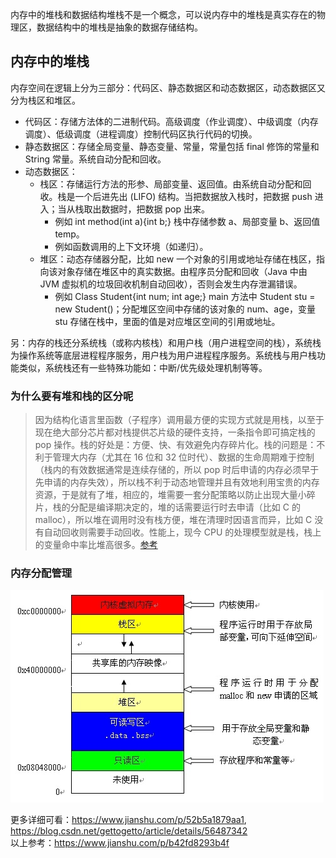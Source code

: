 内存中的堆栈和数据结构堆栈不是一个概念，可以说内存中的堆栈是真实存在的物理区，数据结构中的堆栈是抽象的数据存储结构。  
  
## 内存中的堆栈
内存空间在逻辑上分为三部分：代码区、静态数据区和动态数据区，动态数据区又分为栈区和堆区。  
  
* 代码区：存储方法体的二进制代码。高级调度（作业调度）、中级调度（内存调度）、低级调度（进程调度）控制代码区执行代码的切换。
* 静态数据区：存储全局变量、静态变量、常量，常量包括 final 修饰的常量和 String 常量。系统自动分配和回收。
* 动态数据区：
  * 栈区：存储运行方法的形参、局部变量、返回值。由系统自动分配和回收。栈是一个后进先出 (LIFO) 结构。当把数据放入栈时，把数据 push 进入；当从栈取出数据时，把数据 pop 出来。
      * 例如 int method(int a){int b;} 栈中存储参数 a、局部变量 b、返回值 temp。
      * 例如函数调用的上下文环境（如递归）。
  * 堆区：动态存储器分配，比如 new 一个对象的引用或地址存储在栈区，指向该对象存储在堆区中的真实数据。由程序员分配和回收（Java 中由 JVM 虚拟机的垃圾回收机制自动回收），否则会发生内存泄漏错误。
      * 例如 Class Student{int num; int age;} main 方法中 Student stu = new Student()；分配堆区空间中存储的该对象的 num、age，变量 stu 存储在栈中，里面的值是对应堆区空间的引用或地址。  
  
另：内存的栈还分系统栈（或称内核栈）和用户栈（用户进程空间的栈），系统栈为操作系统等底层进程程序服务，用户栈为用户进程程序服务。系统栈与用户栈功能类似，系统栈还有一些特殊功能如：中断/优先级处理机制等等。  
  
### 为什么要有堆和栈的区分呢
> 因为结构化语言里函数（子程序）调用最方便的实现方式就是用栈，以至于现在绝大部分芯片都对栈提供芯片级的硬件支持，一条指令即可搞定栈的 pop 操作。栈的好处是：方便、快、有效避免内存碎片化。栈的问题是：不利于管理大内存（尤其在 16 位和 32 位时代）、数据的生命周期难于控制（栈内的有效数据通常是连续存储的，所以 pop 时后申请的内存必须早于先申请的内存失效），所以栈不利于动态地管理并且有效地利用宝贵的内存资源，于是就有了堆，相应的，堆需要一套分配策略以防止出现大量小碎片，栈的分配是编译期决定的，堆的话需要运行时去申请（比如 C 的 malloc），所以堆在调用时没有栈方便，堆在清理时因语言而异，比如 C 没有自动回收则需要手动回收。性能上，现今 CPU 的处理模型就是栈，栈上的变量命中率比堆高很多。[参考](https://www.zhihu.com/question/49927441)  
  
### 内存分配管理
![](./内存分配管理.jpg)
  
更多详细可看：https://www.jianshu.com/p/52b5a1879aa1, https://blog.csdn.net/gettogetto/article/details/56487342  
以上参考：https://www.jianshu.com/p/b42fd8293b4f
